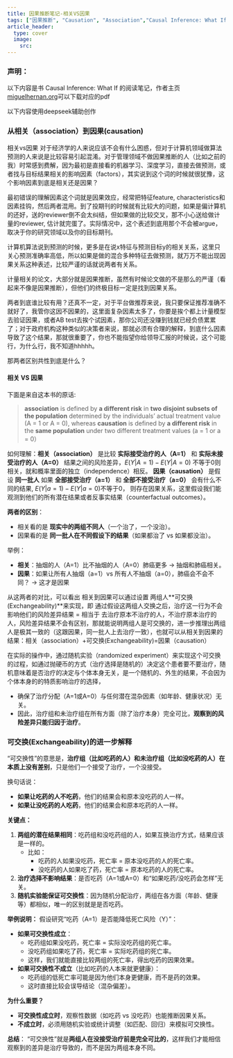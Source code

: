 ```yaml
---
title: 因果推断笔记-相关VS因果
tags: ["因果推断", "Causation", "Association","Causal Inference: What If","相关","因果"]
article_header:
  type: cover
  image:
    src:
---
```




### 声明：

以下内容是书 Causal Inference: What If 的阅读笔记，作者主页[miguelhernan.org](https://miguelhernan.org/whatifbook)可以下载对应的pdf

以下内容使用deepseek辅助创作

### 从相关（association）到因果(causation)

相关vs因果 对于经济学的人来说应该不会有什么困惑，但对于计算机领域做算法预测的人来说是比较容易引起混淆。对于管理领域不做因果推断的人（比如之前的我）时常感到费解，因为最初是直接看的机器学习、深度学习，直接去做预测，或者找与目标结果相关的影响因素（factors），其实说到这个词的时候就很犹豫，这个影响因素到底是相关还是因果？

最初错误的理解因素这个词就是因果效应，经常把特征feature, characteristics和因素挂钩，然后两者混用。到了投期刊的时候就有比较大的问题，如果是偏计算机的还好，送的reviewer倒不会太纠结，但如果做的比较交叉，那不小心送给做计量的reviewer, 估计就完蛋了。实际情况中，这个表述到底用那个不会被argue，取决于你的研究领域以及你的目标期刊。

计算机算法说到预测的时候，更多是在说x特征与预测目标y的相关关系，这里只关心预测准确率高低，所以如果是做的混合多种特征去做预测，就万万不能出现因果关系这种表述，比较严谨的话就说两者有关系。

计量相关的论文，大部分就是因果推断，虽然有时候论文做的不是那么的严谨（看起来不像是因果推断），但他们的终极目标一定是找到因果关系。

两者到底谁比较有用？还真不一定，对于平台做推荐来说，我只要保证推荐准确不就好了，我管你这因不因果的，这里面复杂因素太多了，你要是挨个都上计量模型去验证因果，或者AB test去挨个试因素，那你公司还没赚到钱就已经负债累累了；对于政府机构这种类似的决策者来说，那就必须有合理的解释，到底什么因素导致了这个结果，那就很重要了，你也不能指望你给领导汇报的时候说，这个可能行，为什么行，我不知道hhhhh。



那两者区别共性到底是什么？

#### 相关 VS 因果

下面是来自这本书的原话: 

> **association** is defined by **a different risk** in **two disjoint subsets of the population** determined by the individuals’ actual treatment value (A = 1 or A = 0), whereas **causation** is defined by **a different risk** in the **same population** under two different treatment values (a = 1 or a = 0）

如何理解：**相关（association）** 是比较 **实际接受治疗的人（A=1）** 和 **实际未接受治疗的人（A=0）** 结果之间的风险差异，$E(Y\vert A=1)-E(Y\vert A=0)$ 不等于0则相关，就和概率里面的独立（independence）相反。
**因果（causation）** 是假设 **同一批人** 如果 **全部接受治疗（a=1）** 和 **全部不接受治疗（a=0）** 会有什么不同的结果, $E(Y\vert a=1)-E(Y\vert a=0)$不等于0， 则存在因果关系，这里假设我们能观测到他们的所有潜在结果或者反事实结果（counterfactual outcomes）。

**两者的区别**：

- 相关看的是 **现实中的两组不同人**（一个治了，一个没治）。
- 因果看的是 **同一批人在不同假设下的结果**（如果都治了 vs 如果都没治）。

举例：

- **相关**：抽烟的人（A=1）比不抽烟的人（A=0）肺癌更多 → 抽烟和肺癌相关。
- **因果**：如果让所有人抽烟（a=1）vs 所有人不抽烟（a=0），肺癌会不会不同？ → 这才是因果



从这两者的对比，可以看出 相关到因果可以通过设置 两组人**可交换(Exchangeability)**来实现，即 通过假设这两组人交换之后，治疗这一行为不会影响他们的风险差异结果 =  相当于 去治疗原本不治疗的人，不治疗原本治疗的人，风险差异结果不会有区别，那就能说明两组人是可交换的，进一步推理出两组人是极其一致的（这跟因果，同一批人上去治疗一致），也就可以从相关到因果的结果：相关（association）+可交换(Exchangeability)=因果（causation）

在实际的操作中，通过随机实验（randomized experiment）来实现这个可交换的过程，如通过抛硬币的方式（治疗选择是随机的）决定这个患者要不要治疗，随机意味着是否治疗的决定与个体本身无关，是一个随机的、外生的结果，不会因为个体本身的的特质影响治疗的选择，

- 确保了治疗分配（A=1或A=0）与任何潜在混杂因素（如年龄、健康状况）无关。
- 因此，治疗组和未治疗组在所有方面（除了治疗本身）完全可比，**观察到的风险差异只能归因于治疗**。

### 可交换(Exchangeability)的进一步解释

“可交换性”的意思是，**治疗组（比如吃药的人）和未治疗组（比如没吃药的人）在本质上没有差别**，只是他们一个接受了治疗，一个没接受。

换句话说：

- **如果让吃药的人不吃药**，他们的结果会和原本没吃药的人一样。
- **如果让没吃药的人吃药**，他们的结果会和原本吃药的人一样。

**关键点：**

1. **两组的潜在结果相同**：吃药组和没吃药组的人，如果互换治疗方式，结果应该是一样的。
   - 比如：
     - 吃药的人如果没吃药，死亡率 = 原本没吃药的人的死亡率。
     - 没吃药的人如果吃了药，死亡率 = 原本吃药的人的死亡率。
2. **治疗选择不影响结果**：是否吃药（A=1或A=0）和“如果吃药/没吃药会怎样”无关。
3. **随机实验能保证可交换性**：因为随机分配治疗，两组在各方面（年龄、健康等）都相似，唯一的区别就是是否吃药。

**举例说明：**
假设研究“吃药（A=1）是否能降低死亡风险（Y）”：

- **如果可交换性成立**：
  - 吃药组如果没吃药，死亡率 = 实际没吃药组的死亡率。
  - 没吃药组如果吃了药，死亡率 = 实际吃药组的死亡率。
  - 这样，我们就能直接比较两组的死亡率，得出吃药的因果效果。
- **如果可交换性不成立**（比如吃药的人本来就更健康）：
  - 吃药组的低死亡率可能是因为他们本身更健康，而不是药的效果。
  - 这时直接比较会误导结论（混杂偏差）。

**为什么重要？**

- **可交换性成立时**，观察性数据（如吃药 vs 没吃药）也能推断因果关系。
- **不成立时**，必须用随机实验或统计调整（如匹配、回归）来模拟可交换性。

**总结**：
“可交换性”就是**两组人在没接受治疗前是完全可比的**，这样我们才能相信观察到的差异是治疗导致的，而不是因为两组本身不同。
